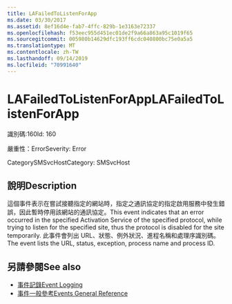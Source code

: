 ```yaml
---
title: LAFailedToListenForApp
ms.date: 03/30/2017
ms.assetid: 8ef16d4e-fab7-4ffc-829b-1e3163e72337
ms.openlocfilehash: f53eec955d451ec01de2f9a66a863a95c1019f65
ms.sourcegitcommit: 005980b14629dfc193ff6cdc040800bc75e0a5a5
ms.translationtype: MT
ms.contentlocale: zh-TW
ms.lasthandoff: 09/14/2019
ms.locfileid: "70991640"
---
```

# <a name="lafailedtolistenforapp"></a><span data-ttu-id="96c9c-102">LAFailedToListenForApp</span><span class="sxs-lookup"><span data-stu-id="96c9c-102">LAFailedToListenForApp</span></span>
<span data-ttu-id="96c9c-103">識別碼:160</span><span class="sxs-lookup"><span data-stu-id="96c9c-103">Id: 160</span></span>  
  
 <span data-ttu-id="96c9c-104">嚴重性：Error</span><span class="sxs-lookup"><span data-stu-id="96c9c-104">Severity: Error</span></span>  
  
 <span data-ttu-id="96c9c-105">CategorySMSvcHost</span><span class="sxs-lookup"><span data-stu-id="96c9c-105">Category: SMSvcHost</span></span>  
  
## <a name="description"></a><span data-ttu-id="96c9c-106">說明</span><span class="sxs-lookup"><span data-stu-id="96c9c-106">Description</span></span>  
 <span data-ttu-id="96c9c-107">這個事件表示在嘗試接聽指定的網站時，指定之通訊協定的指定啟用服務中發生錯誤，因此暫時停用該網站的通訊協定。</span><span class="sxs-lookup"><span data-stu-id="96c9c-107">This event indicates that an error occurred in the specified Activation Service of the specified protocol, while trying to listen for the specified site, thus the protocol is disabled for the site temporarily.</span></span> <span data-ttu-id="96c9c-108">此事件會列出 URL、狀態、例外狀況、進程名稱和處理序識別碼。</span><span class="sxs-lookup"><span data-stu-id="96c9c-108">The event lists the URL, status, exception, process name and process ID.</span></span>  
  
## <a name="see-also"></a><span data-ttu-id="96c9c-109">另請參閱</span><span class="sxs-lookup"><span data-stu-id="96c9c-109">See also</span></span>

- [<span data-ttu-id="96c9c-110">事件記錄</span><span class="sxs-lookup"><span data-stu-id="96c9c-110">Event Logging</span></span>](index.md)
- [<span data-ttu-id="96c9c-111">事件一般參考</span><span class="sxs-lookup"><span data-stu-id="96c9c-111">Events General Reference</span></span>](events-general-reference.md)
